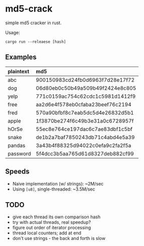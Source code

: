 # md5-crack
simple md5 cracker in rust.

Usage:

    cargo run --releaese [hash]

## Examples

| plaintext | md5     						   |
| :-------- | :------------------------------- |
| abc 		| 900150983cd24fb0d6963f7d28e17f72 |
| dog 		| 06d80eb0c50b49a509b49f2424e8c805 |
| yelp 		| 771c0159ac754c62cdc1c5981d1412f9 |
| free 		| aa2d6e4f578eb0cfaba23beef76c2194 |
| fred 		| 570a90bfbf8c7eab5dc5d4e26832d5b1 |
| apple 	| 1f3870be274f6c49b3e31a0c6728957f |
| hOrSe 	| 55ec8e764ce197dac6c7ae83dbf1c5bf |
| snake 	| de1b2a7baf7850243db71c4abd4e5a39 |
| pandas 	| 3a43b4f88325d94022c0efa9c2fa2f5a |
| password  | 5f4dcc3b5aa765d61d8327deb882cf99 |

## Speeds

- Naive implementation (w/ strings): ~2M/sec
- Using `[u8]`, single-threaded: ~3.5M/sec

## TODO
  - give each thread its own comparison hash
  - try with actual threads, real speedup?
  - figure out order of iterator processing
  - thread local counters; add at end
  - don't use strings - the back and forth is slow
